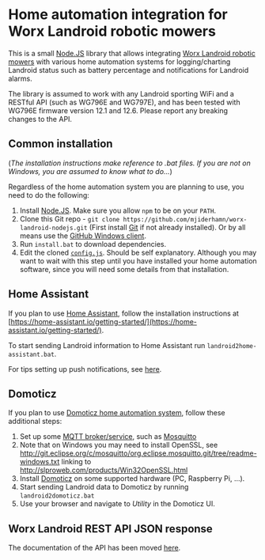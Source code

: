# Home automation integration for Worx Landroid robotic mowers
 
This is a small [Node.JS](https://nodejs.org/) library that allows integrating [Worx Landroid robotic 
mowers](https://www.worxlandroid.com/) with various home automation systems for logging/charting Landroid status such as 
battery percentage and notifications for Landroid alarms.
  
The library is assumed to work with any Landroid sporting WiFi and a RESTful API (such as WG796E and WG797E),
and has been tested with WG796E firmware version 12.1 and 12.6. Please report any breaking changes to the API.

## Common installation
(_The installation instructions make reference to .bat files. If you are not on Windows, you are assumed to know what to
do..._)

Regardless of the home automation system you are planning to use, you need to do the following:

1. Install [Node.JS](https://nodejs.org/). Make sure you allow `npm` to be on your `PATH`.
2. Clone this Git repo - `git clone https://github.com/mjiderhamn/worx-landroid-nodejs.git`
  (First install [Git](http://git-scm.com/) if not already installed). Or by all means use the
  [GitHub Windows client](https://windows.github.com/).
3. Run `install.bat` to download dependencies.
4. Edit the cloned [`config.js`](config.js). Should be self explanatory. Although you may want to wait with this step until
  you have installed your home automation software, since you will need some details from that installation.

## Home Assistant
If you plan to use [Home Assistant](https://home-assistant.io), follow the installation instructions at 
[https://home-assistant.io/getting-started/](https://home-assistant.io/getting-started/).
 
To start sending Landroid information to Home Assistant run `landroid2home-assistant.bat`.

For tips setting up push notifications, see [here](home-assistant.md).

## Domoticz

If you plan to use [Domoticz home automation system](http://domoticz.com/), follow these additional steps: 

1. Set up some [MQTT broker/service](https://github.com/mqtt/mqtt.github.io/wiki/servers), such as [Mosquitto](http://mosquitto.org/)
  1. Note that on Windows you may need to install OpenSSL, see http://git.eclipse.org/c/mosquitto/org.eclipse.mosquitto.git/tree/readme-windows.txt
     linking to http://slproweb.com/products/Win32OpenSSL.html
2. Install [Domoticz](http://domoticz.com/) on some supported hardware (PC, Raspberry Pi, ...). 
3. Start sending Landroid data to Domoticz by running `landroid2domoticz.bat` 
4. Use your browser and navigate to _Utility_ in the Domoticz UI.

## Worx Landroid REST API JSON response

The documentation of the API has been moved [here](landroid-api.md).